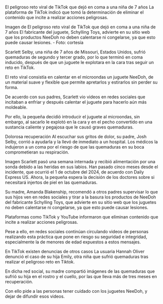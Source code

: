 El peligroso reto viral de TikTok que dejó en coma a una niña de 7 años
La plataforma de TikTok indicó que tomó la determinación de eliminar el contenido que incite a realizar acciones peligrosas.

Imagen de El peligroso reto viral de TikTok que dejó en coma a una niña de 7 años
El fabricante del juguete, Schylling Toys, advierte en su sitio web que los productos NeeDoh no deben calentarse ni congelarse, ya que esto puede causar lesiones. - Foto: cortesía

Scarlett Selby, una niña de 7 años de Missouri, Estados Unidos, sufrió quemaduras de segundo y tercer grado, por lo que terminó en coma inducido, después de que un juguete le explotara en la cara tras seguir un reto en TikTok. 

El reto viral consistía en calentar en el microondas un juguete NeeDoh, de un material suave y flexible que permite apretarlos y estirarlos sin perder su forma.  

De acuerdo con sus padres, Scarlett vio videos en redes sociales que incitaban a enfriar y después calentar el juguete para hacerlo aún más moldeable.


Por ello, la pequeña decidió introducir el juguete al microondas, sin embargo, al sacarlo le explotó en la cara y en el pecho convertido en una sustancia caliente y pegajosa que le causó graves quemaduras.  

Dolorosa recuperación
Al escuchar sus gritos de dolor, su padre, Josh Selby, corrió a ayudarla y la llevó de inmediato a un hospital. Los médicos la indujeron a un coma por el riesgo de que las quemaduras en su boca comprometieran su respiración. 

Imagen
Scarlett pasó una semana internada y recibió alimentación por una sonda debido a las heridas en sus labios. Han pasado cinco meses desde el incidente, que ocurrió el 1 de octubre del 2024, de acuerdo con Daily Express US. Ahora, la pequeña espera la decisión de los doctores sobre si necesitará injertos de piel en las quemaduras.  

Su madre, Amanda Blakenship, recomendó a otros padres supervisar lo que sus hijos ven en redes sociales y tirar a la basura los productos de NeeDoh del fabricante Schylling Toys, que advierte en su sitio web que los juguetes no deben calentarse ni congelarse, ya que esto puede causar lesiones.  

Plataformas como TikTok y YouTube informaron que eliminan contenido que incite a realizar acciones peligrosas.

Pese a ello, en redes sociales continúan circulando videos de personas realizando esta práctica que pone en riesgo su seguridad e integridad, especialmente la de menores de edad expuestos a estos mensajes.  


En TikTok existen denuncias de otros casos 
La usuaria Hannah Oliver denunció el caso de su hija Emily, otra niña que sufrió quemaduras tras realizar el peligroso reto en Tiktok.  

En dicha red social, su madre compartió imágenes de las quemaduras que sufrió su hija en el rostro y el cuello, por las que lleva más de tres meses en recuperación.  

Con ello pide a las personas tener cuidado con los juguetes NeeDoh, y dejar de difundir esos videos.   
